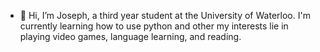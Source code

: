- 👋 Hi, I’m Joseph, a third year student at the University of Waterloo. I'm currently learning how to use python and other my interests lie in playing video games, language learning, and reading. 

<!---
Sudowuko/Sudowuko is a ✨ special ✨ repository because its `README.md` (this file) appears on your GitHub profile.
You can click the Preview link to take a look at your changes.
--->
